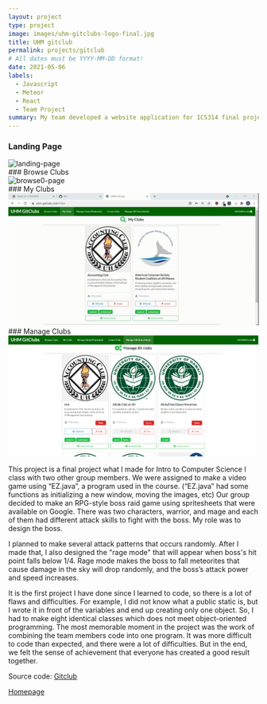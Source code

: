 ```yaml
---
layout: project
type: project
image: images/uhm-gitclubs-logo-final.jpg
title: UHM gitclub
permalink: projects/gitclub
# All dates must be YYYY-MM-DD format!
date: 2021-05-06
labels:
  - Javascript
  - Meteor
  - React
  - Team Project
summary: My team developed a website application for ICS314 final project.
---
```


### Landing Page
<div class="ui small rounded images">
<img class="ui image" src="../images/landingnew.gif" alt="landing-page">
</div>
### Browse Clubs
<div class="ui small rounded images">
<img class="ui image" src="../images/browse0.gif" alt="browse0-page">
</div>
### My Clubs
<div class="ui small rounded images">
<img class="ui image" src="../images/myclubs.gif" alt="myclubs-page">
</div>
### Manage Clubs
<div class="ui small rounded images">
<img class="ui image" src="../images/manageallclubs.png" alt="manageallclubs-page">
</div>

This project is a final project what I made for Intro to Computer Science I class with two other group members. We were assigned to make a video game using “EZ.java”, a program used in the course. (“EZ.java” had some functions as initializing a new window, moving the images, etc) Our group decided to make an RPG-style boss raid game using spritesheets that were available on Google. There was two characters, warrior, and mage and each of them had different attack skills to fight with the boss. My role was to design the boss.

I planned to make several attack patterns that occurs randomly. After I made that, I also designed the "rage mode" that will appear when boss's hit point falls below 1/4. Rage mode makes the boss to fall meteorites that cause damage in the sky will drop randomly, and the boss’s attack power and speed increases.

It is the first project I have done since I learned to code, so there is a lot of flaws and difficulties. For example, I did not know what a public static is, but I wrote it in front of the variables and end up creating only one object. So, I had to make eight identical classes which does not meet object-oriented programming. The most memorable moment in the project was the work of combining the team members code into one program. It was more difficult to code than expected, and there were a lot of difficulties. But in the end, we felt the sense of achievement that everyone has created a good result together. 


Source code: <a href="https://github.com/uhm-gitclubs/uhm-gitclubs"><i class="large github icon"></i>Gitclub</a>

<a href="https://uhm-gitclubs.github.io/">Homepage</a>




